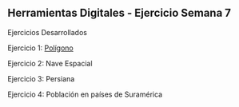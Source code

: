## Herramientas Digitales - Ejercicio Semana 7

Ejercicios Desarrollados

Ejercicio 1: [Polígono](https://rodrigosanchezmendez.github.io/Herramientas-Digitales/01-Poligono/)

Ejercicio 2: Nave Espacial

Ejercicio 3: Persiana

Ejercicio 4: Población en países de Suramérica

